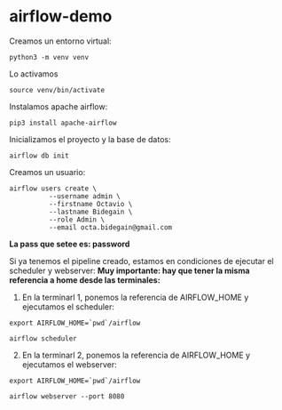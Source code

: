 # airflow-demo

Creamos un entorno virtual:
```
python3 -m venv venv
```
Lo activamos
```
source venv/bin/activate
```

Instalamos apache airflow:
```
pip3 install apache-airflow
```

Inicializamos el proyecto y la base de datos:
```
airflow db init
```


Creamos un usuario:
```
airflow users create \                                
          --username admin \                                                                       
          --firstname Octavio \
          --lastname Bidegain \
          --role Admin \
          --email octa.bidegain@gmail.com
```
**La pass que setee es: password**

Si ya tenemos el pipeline creado, estamos en condiciones de ejecutar el scheduler y webserver:
**Muy importante: hay que tener la misma referencia a home desde las terminales:**


1) En la terminarl 1, ponemos la referencia de AIRFLOW_HOME y ejecutamos el scheduler:
```
export AIRFLOW_HOME=`pwd`/airflow
```
```
airflow scheduler
```

2) En la terminarl 2, ponemos la referencia de AIRFLOW_HOME y ejecutamos el webserver:
```
export AIRFLOW_HOME=`pwd`/airflow
```
```
airflow webserver --port 8080
```
